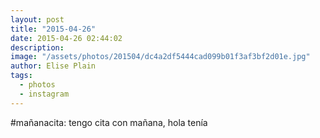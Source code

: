 ```yaml
---
layout: post
title: "2015-04-26"
date: 2015-04-26 02:44:02
description: 
image: "/assets/photos/201504/dc4a2df5444cad099b01f3af3bf2d01e.jpg"
author: Elise Plain
tags: 
  - photos
  - instagram
---
```


#mañanacita: tengo cita con mañana, hola tenía
<p></p>
